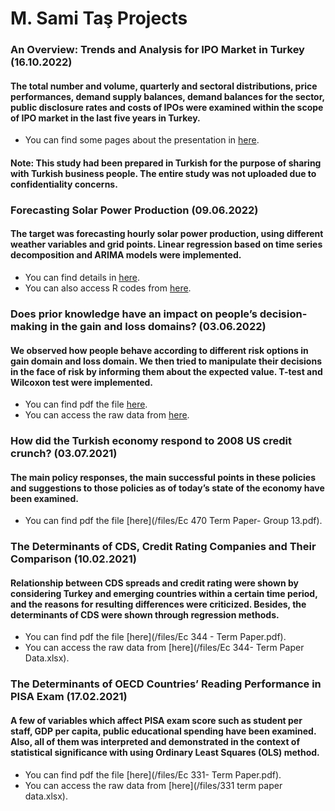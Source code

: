 # M. Sami Taş Projects


### **An Overview: Trends and Analysis for IPO Market in Turkey** (16.10.2022)
#### The total number and volume, quarterly and sectoral distributions, price performances, demand supply balances, demand balances for the sector, public disclosure rates and costs of IPOs were examined within the scope of IPO market in the last five years in Turkey. 
- You can find some pages about the presentation in [here](/files/TR.PE_HalkaArzRaporu_Ekim2022_Limited.pdf).
#### Note: This study had been prepared in Turkish for the purpose of sharing with Turkish business people. The entire study was not uploaded due to confidentiality concerns.




### **Forecasting Solar Power Production** (09.06.2022)
#### The target was forecasting hourly solar power production, using different weather variables and grid points. Linear regression based on time series decomposition and ARIMA models were implemented. 
- You can find details in [here](/files/Forecasting_Solar_Power_Production.html).
- You can also access R codes from [here](/files/R_codes_for_Forecasting_Solar_Power_Production.R).



### **Does prior knowledge have an impact on people’s decision-making in the gain and loss domains?** (03.06.2022)
#### We observed how people behave according to different risk options in gain domain and loss domain. We then tried to manipulate their decisions in the face of risk by informing them about the expected value. T-test and Wilcoxon test were implemented. 
- You can find pdf the file [here](/files/EC438-Group_Experiment.pdf).
- You can access the raw data from [here](/files/EC438-Group_Experiment-Raw_Data.xlsx).



### **How did the Turkish economy respond to 2008 US credit crunch?** (03.07.2021)
#### The main policy responses, the main successful points in these policies and suggestions to those policies as of today’s state of the economy have been examined.
- You can find pdf the file [here](/files/Ec 470 Term Paper- Group 13.pdf).



### **The Determinants of CDS, Credit Rating Companies and Their Comparison** (10.02.2021)
#### Relationship between CDS spreads and credit rating were shown by considering Turkey and emerging countries within a certain time period, and the reasons for resulting differences were criticized. Besides, the determinants of CDS were shown through regression methods.
- You can find pdf the file [here](/files/Ec 344 - Term Paper.pdf).
- You can access the raw data from [here](/files/Ec 344- Term Paper Data.xlsx).



### **The Determinants of OECD Countries’ Reading Performance in PISA Exam** (17.02.2021)
#### A few of variables which affect PISA exam score such as student per staff, GDP per capita, public educational spending have been examined. Also, all of them was interpreted and demonstrated in the context of statistical significance with using Ordinary Least Squares (OLS) method.
- You can find pdf the file [here](/files/Ec 331- Term Paper.pdf).
- You can access the raw data from [here](/files/331 term paper data.xlsx).





